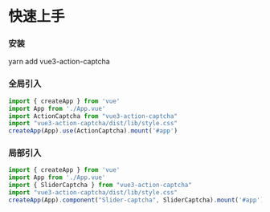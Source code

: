 # 快速上手

### 安装

yarn add vue3-action-captcha


### 全局引入
```ts
import { createApp } from 'vue'
import App from './App.vue'
import ActionCaptcha from "vue3-action-captcha"
import "vue3-action-captcha/dist/lib/style.css"
createApp(App).use(ActionCaptcha).mount('#app')
```

### 局部引入
```ts
import { createApp } from 'vue'
import App from './App.vue'
import { SliderCaptcha } from "vue3-action-captcha"
import "vue3-action-captcha/dist/lib/style.css"
createApp(App).component("Slider-captcha", SliderCaptcha).mount('#app')
```